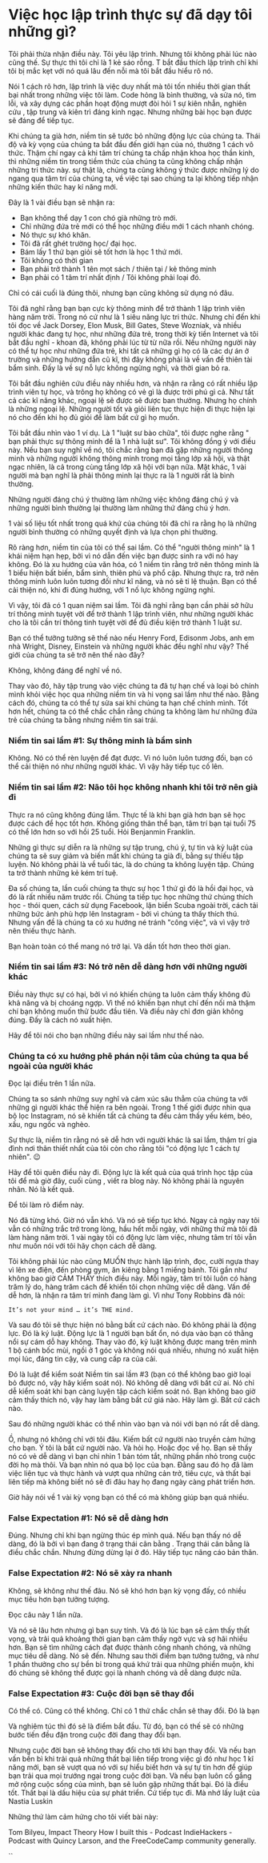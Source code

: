 # Việc học lập trình thực sự đã dạy tôi những gì?

Tôi phải thừa nhận điều này. Tôi yêu lập trình. Nhưng tôi không phải lúc nào cũng thế. Sự thực thì tôi chỉ là 1 kẻ sáo rỗng. T bắt đầu thích lập trình chỉ khi tôi bị mắc kẹt với nó quá lâu đến nỗi mà  tôi bắt đầu hiểu rõ nó.

Nói 1 cách rõ hơn, lập trình là việc duy nhất mà tôi tốn nhiều thời gian thất bại nhất trong những việc tôi làm. Code hỏng là bình thường, và sửa nó, tìm lỗi, và  xây dựng các phần hoạt động mượt đòi hỏi 1 sự kiên nhẫn, nghiên cứu , tập trung và kiên trì đáng kinh ngạc. Nhưng những bài học bạn được sẽ đáng để tiếp tục.

Khi chúng ta già hơn, niềm tin sẽ tước bỏ những động lực của chúng ta. Thái độ và kỳ vọng của chúng ta bắt đầu đến giới hạn của nó, thường 1 cách vô thức. Thậm chí ngay cả khi tâm trí chúng ta chấp nhận khoa học thần kinh, thì những niềm tin trong tiềm thức của chúng ta cũng không chấp nhận những tri thức này. sự thật là, chúng ta cũng không ý thức được những lý do ngang qua tâm trí của chúng ta, về việc tại sao chúng ta lại không tiếp nhận những kiến thức hay kí năng mới.

Đây là 1 vài điều bạn sẽ nhận ra:
- Bạn không thể dạy 1 con chó già những trò mới.
- Chỉ những đứa trẻ mới có thể học những điều mới 1 cách nhanh chóng.
- Nó thực sự khó khăn.
- Tôi đã rất ghét trường học/ đại học.
- Bám lấy 1 thứ bạn giỏi sẽ tốt hơn là học 1 thứ mới.
- Tôi không có thời gian
- Bạn phải trở thành 1 tên mọt sách / thiên tại / kẻ thông minh
- Bạn phải có 1 tâm trí nhất định / Tôi không phải loại đó.

Chỉ có cái cuối là đúng thôi, nhưng bạn cũng không sử dụng nó đâu.

Tôi đã nghĩ rằng bạn bạn cực kỳ thông minh để trở thành 1 lập trình viên hàng năm trời.  Trong nó cứ như là 1 siêu năng lực tri thức. Nhưng chỉ đến khi tôi đọc về Jack Dorsey, Elon Musk, Bill Gates, Steve Wozniak, và nhiều người khác đang tự học, như những đứa trẻ,  trong thời kỳ tiền Internet và tôi bắt đầu nghĩ - khoan đã, không phải lúc từ từ nữa rồi. Nếu những người này có thể tự học như những đứa trẻ, khi tất cả những gì họ có là các dự án ở trường và những hướng dẫn cũ kĩ, thì đây không phải là về vấn đề thiên tài bẩm sinh. Đấy là về sự nỗ lực không ngừng nghỉ, và thời gian bỏ ra.

Tôi bắt đầu nghiên cứu điều này nhiều hơn, và nhận ra rằng có rất nhiều lập trình viên tự học, và trông họ không có vẻ gì là được trời phú gì cả. Như tất cả các kĩ năng khác, ngoại lệ sẽ được sẽ được ban thưởng. Nhưng họ chính là những ngoại lệ. Những người tốt và giỏi liên tục thực hiện đi thực hiện lại nó cho đến khi họ đủ giỏi để làm bất cứ gì họ muốn.

Tôi bắt đầu nhìn vào 1 ví dụ. Là 1  "luật sư bào chữa", tôi được nghe rằng " bạn phải thực sự thông minh để là 1 nhà luật sư". Tôi không đồng ý với điều này. Nếu bạn suy nghĩ về nó, tôi chắc rằng bạn đã gặp những người thông minh và những người không thông minh trong mọi tầng lớp xã hội, và thật ngạc nhiên, là cả trong cùng tầng lớp xã hội với bạn nữa. Mặt khác, 1 vài người mà bạn nghĩ là phải thông minh  lại thực ra là 1 người rất là bình thường.

 Những người đáng chú ý thường làm những việc không đáng chú ý và những người bình thường lại thường làm những thứ đáng chú ý hơn.
 
1 vài số liệu tốt nhất trong quá khứ của chúng tôi đã chỉ ra rằng  họ là những người bình thường có những quyết định và lựa chọn phi thường. 

Rõ ràng hơn, niềm tin của tôi có thể sai lầm. Có thể "người thông minh" là 1 khái niệm hạn hẹp, bởi vì nó dẫn đến việc  bạn được sinh ra với nó hay không.  Đó là xu hướng của văn hóa,  có 1 niềm tin rằng trở nên thông minh là  1 biểu hiện bất biến, bẩm sinh, thiên phú và phổ cập. Nhưng thực ra, trở nên thông minh luôn luôn tương đối như kĩ năng, và nó sẽ tỉ lệ thuận. Bạn có thể cải thiện nó, khi đi đúng hướng, với 1 nố lực không ngừng nghỉ.

Vì vậy, tôi đã có 1 quan niệm sai lầm. Tôi đã nghỉ rằng bạn  cần  phải sở hữu trí thông minh tuyệt vời để trở thành 1 lập trình viên, như những người khác cho là tôi cần trí thông tinh tuyệt vời để đủ điều kiện trở thành 1 luật sư.

Bạn có thể tưởng tưởng sẽ thế nào nếu Henry Ford, Edisonm Jobs, anh em nhà Wright, Disney, Einstein và những người khác đều nghĩ như vậy? Thế giới của chúng ta sẽ trở nên thế nào đây?

Không, không đáng để nghĩ về nó.

Thay vào đó, hãy tập trung vào việc chúng ta đã tự hạn chế và loại bỏ chính mình  khỏi việc học qua những niềm tin và hi vọng sai lầm như thế nào. Bằng cách đó, chúng ta có thể tự sửa sai khi chúng ta hạn chế chính mình. Tốt hơn hết, chúng ta có thể chắc chắn rằng chúng ta không làm hư những đứa trẻ của chúng ta bằng nhưng niềm tin sai trái.

### Niềm tin sai lầm #1: Sự thông minh là bẩm sinh
Không. Nó có thể rèn luyện để đạt được. Vì nó luôn luôn tương đối,  bạn có thể cải thiện nó như những người khác. Vì vậy hãy tiếp tục cố lên.

### Niềm tin sai lầm  #2: Não tôi học không nhanh khi tôi trở nên già đi
Thực ra nó cũng không đúng lắm. Thực tế là khi bạn già hơn bạn sẽ học được cách để học tốt hơn. Không giống thân thể bạn, tâm trí bạn tại tuổi 75 có thể  lớn hơn so với hồi 25 tuổi. Hỏi Benjanmin Franklin.

Những gì thực sự diễn ra  là những sự tập trung, chú ý, tự tin và kỷ luật của chúng ta sẽ suy giảm và biến mất khi chúng ta già đi,  bằng sự thiếu  tập luyện. Nó không phải là về tuổi tác, là do chúng ta không luyện tập. Chúng ta trở thành những kẻ kém trí tuệ.

Đa số chúng ta, lần cuối chúng ta thực sự học 1 thứ gì đó là hồi đại học, và đó là rất nhiều năm trước rồi. Chúng ta tiếp tục học những thứ chúng thích học - thói quen, cách sử dụng Facebook, lặn biển Scuba ngoài trời, cách tải những bức ảnh phù hợp lên Instagram - bởi vì chúng ta thấy thích thú. Nhưng vấn đề là chúng ta có xu hướng né tránh "công việc", và vì vậy trở nên thiếu thực hành.

Bạn hoàn toàn có thể mang nó trở lại. Và dần tốt hơn theo thời gian.

### Niềm tin sai lầm  #3: Nó trở nên dễ dàng hơn với những người khác
Điều này thực sự có hại, bởi vì nó khiến chúng ta luôn cảm thấy không đủ khả năng và bị choáng ngợp.  Vì thế nó khiến bạn nhụt chí đến nối mà thậm chí bạn không muốn thử bước đầu tiên. Và điều này chỉ đơn giản không đúng. Đấy là cách nó xuất hiện.

Hãy để tôi nói cho bạn những điều này sai lầm như thế nào.

### Chúng ta có xu hướng phê phán nội tâm của chúng ta qua bề ngoài của người khác

Đọc lại điều trên 1 lần nữa.

Chúng ta so sánh những suy nghĩ và cảm xúc sâu thẳm của chúng ta với những gì người khác thể hiện ra bên ngoài. Trong 1 thế giới được nhìn qua bộ lọc Instagram, nó sẽ khiến tất cả chúng ta đều cảm thấy yếu kém, béo, xấu, ngu ngốc và nghèo.

Sự thực là, niềm tin rằng nó sẽ dễ hơn với người khác là sai lầm, thậm trí gia đình nơi thân thiết nhất của tôi còn cho rằng tôi "có động lực 1 cách tự nhiên". 😉

Hãy để tôi quên điều này đi. Động lực là kết quả của quá trình học tập của tôi để mà giờ đây, cuối cùng , viết ra blog này. Nó không phải là nguyên nhân. Nó là kết quả.

Để tôi làm rõ điểm này.

Nó đã từng khó. Giờ nó vẫn khó. Và nó sẽ tiếp tục khó. Ngay cả ngày nay tôi vẫn có những trắc trở trong lòng, hầu hết mỗi ngày, với những thứ mà tôi đã làm hàng năm trời. 1 vài ngày tôi có động lực làm việc, nhưng tâm trí tôi vẫn như muốn nói với tôi hãy chọn cách dễ dàng.

Tôi không phải lúc nào cũng MUỐN thực hành lập trình, đọc,  cưỡi ngựa  thay vì  lên xe điện, đến phòng gym, ăn kiêng bằng 1 miếng bánh. Tôi gần như không bao giờ CẢM THẤY thích điều này. Mỗi ngày, tâm trí tôi luôn có hàng trăm lý do, hàng trăm cách để khiến tôi chọn những việc dễ dàng. Vấn đề dễ hơn, là nhận ra tâm trí mình đang làm gì. Vì như Tony Robbins đã nói:

```It’s not your mind … it’s THE mind.```

Và sau đó tôi sẽ thực hiện nó bằng bất cứ cách nào. Đó không phải là động lực. Đó là  ký luật. Động lực là 1 người bạn bất ổn, nó dựa vào bạn có thằng nổi sự cám dỗ hay không. Thay vào đó, kỷ luật không được mang trên mình 1 bộ cánh bốc mùi, ngồi ở 1 góc và không nói quá nhiều, nhưng nó xuất hiện mọi lúc, đáng tin cậy, và cung cấp ra của cải.

Đó là luật để kiểm soát Niềm tin sai lầm #3 (bạn có thể không bao giờ loại bỏ được nó, vậy hãy kiểm soát nó). Nó không dễ dàng với bất cứ ai. Nó chỉ dễ kiểm soát khi bạn càng luyện tập cách kiểm soát nó. Bạn không bao giờ cảm thấy thích nó, vậy hay làm bằng bất cứ giá nào. Hãy làm gì. Bất cứ cách nào.

Sau đó những người khác có thể nhìn vào bạn và nói với bạn nó rất dễ dàng.

Ồ, nhưng nó không chỉ với tôi đâu. Kiếm bất cứ người  nào truyền cảm hứng cho bạn. Ý tôi là bất cứ người nào. Và hỏi họ. Hoặc đọc về họ. Bạn sẽ thấy nó có vẻ dễ dàng vì bạn chỉ nhìn  1 bản tóm tắt, những phần nhỏ trong cuộc đời họ mà thôi. Và bạn nhìn nó qua bộ lọc của bạn. Đằng sau đó họ đã làm việc liên tục và thực hành và  vượt qua những cản trở, tiêu cực, và thất bại liên tiếp  mà không biết nó sẽ đi đâu hay  họ đang  ngày càng phát triển hơn.

Giờ hãy nói về 1 vài kỳ vọng bạn có thể có mà không giúp bạn  quá nhiều.

### False Expectation #1: Nó sẽ dễ dàng hơn

Đúng. Nhưng chỉ khi bạn ngừng thúc ép mình quá. Nếu bạn thấy nó dễ dàng, đó là bởi vì bạn  đang ở trạng thái cân bằng . Trạng thái cân bằng là điều chắc chắn. Nhưng đừng dừng lại ở đó. Hãy tiếp tục nâng cáo bản thân.

### False Expectation #2: Nó sẽ xảy ra nhanh
Không, sẽ không như thế đâu. Nó sẽ khó hơn bạn kỳ vọng đấy, có nhiều mục tiêu hơn bạn tưởng tượng.

Đọc câu này 1 lần nữa.

Và nó sẽ lâu hơn nhưng gì bạn suy tính. Và đó là lúc bạn sẽ cảm thấy thất vọng, và trải quả khoảng thời gian bạn cảm thấy ngờ vực và sợ hãi nhiều hơn. Bạn sẽ tìm những cách đạt được thành công nhanh chóng, và những mục tiêu dễ dàng. Nó sẽ đến. Nhưng sau thời điểm bạn tưởng tưởng, và như 1 phần thưởng cho sự bền bỉ trong quá khứ trải qua những phiền muộn, khi đó chúng sẽ không thể được gọi là nhanh chóng và dễ dàng được nữa.

### False Expectation #3: Cuộc đời bạn sẽ thay đổi
Có thể có. Cũng có thể không. Chỉ có 1 thứ chắc chắn sẽ thay đổi. Đó là bạn

Và nghiêm túc thì đó sẽ là điểm bắt đầu. Từ đó, bạn có thế sẽ có những bước tiến đều đặn trong cuộc đời đang thay đổi bạn.

Nhưng cuộc đời bạn sẽ không thay đổi cho tới khi bạn thay đổi. Và nếu bạn vấn bền bì khi trải quả những thất bại liên tiếp trong việc gì đó như học 1 kĩ năng mới, bạn sẽ  vượt qua nó với sự hiểu biết hơn và sự tự tin hơn để giúp bạn trải qua mọi trướng ngại trong cuộc đời bạn. Và nếu bạn luôn cố gắng mở rộng cuộc sống của mình, bạn sẽ luôn gặp những thất bại. Đó là điều tốt. Thất bại là dấu hiệu của sự phát triển. Cứ tiếp tục đi. Mà nhớ lấy luật của Nastia Luskin

Những thứ làm cảm hứng cho tôi viết bài này:

Tom Bilyeu, Impact Theory
How I built this - Podcast
IndieHackers - Podcast with Quincy Larson, and the FreeCodeCamp community generally.




``
